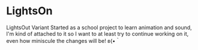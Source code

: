 # LightsOn
 LightsOut Variant
 Started as a school project to learn animation and sound, I'm kind of attached to it so I want to at least try to continue working on it, even how miniscule the changes will be! ʚ(•｀
